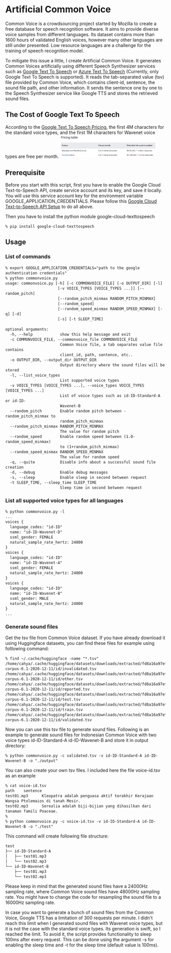 # Artificial Common Voice
Common Voice is a crowdsourcing project started by Mozilla to create a free database for speech recognition software.
It aims to provide diverse voice samples from different languages. Its dataset contains more than 1600 hours of
validated English voices, however many other languages are still under presented. Low resource languages are a challenge
for the training of speech recognition model.

To mitigate this issue a little, I create Artificial Common Voice. It generates Common Voices artificially using 
different Speech Synthesizer services such as [Google Text To Speech](https://cloud.google.com/text-to-speech) 
or [Azure Text To Speech](https://azure.microsoft.com/en-us/services/cognitive-services/text-to-speech/) 
(Currently, only Google Text To Speech is supported). It reads the tab-separated value (tsv) file provided by 
Common Voice, which contains client-id, sentence, the sound file path, and other information. It sends the sentence 
one by one to the Speech Synthesizer service like Google TTS and stores the retrieved sound files.

## The Cost of Google Text To Speech
According to the [Google Text To Speech Pricing](https://cloud.google.com/text-to-speech/pricing), the first 4M 
characters for the standard voice types, and the first 1M characters for Wavenet voice types are free per month.
<img src="https://github.com/cahya-wirawan/artifical-commonvoice/blob/main/images/Google%20TTS%20Pricing.png" 
alt="Google TTS Pricing" style="width: 300px;"/>

## Prerequisite

Before you start with this script, first you have to enable the Google Cloud Text-to-Speech API, create service account
and its key, and save it locally. You will use this service account key for the environment variable 
GOOGLE_APPLICATION_CREDENTIALS. Please follow this 
[Google Cloud Text-to-Speech API Setup](https://cloud.google.com/text-to-speech/docs/quickstart-client-libraries)
to do all above.

Then you have to install the python module google-cloud-texttospeech
```
% pip install google-cloud-texttospeech
```

## Usage

### List of commands
```
% export GOOGLE_APPLICATION_CREDENTIALS="path to the google authentication credentials"
% python commonvoice.py
usage: commonvoice.py [-h] [-c COMMONVOICE_FILE] [-o OUTPUT_DIR] [-l]
                       [-v VOICE_TYPES [VOICE_TYPES ...]] [--random_pitch]
                       [--random_pitch_minmax RANDOM_PITCH_MINMAX]
                       [--random_speed]
                       [--random_speed_minmax RANDOM_SPEED_MINMAX] [-q] [-d]
                       [-s] [-t SLEEP_TIME]

optional arguments:
  -h, --help            show this help message and exit
  -c COMMONVOICE_FILE, --commonvoice_file COMMONVOICE_FILE
                        Common Voice file, a tab separates value file contains
                        client_id, path, sentence, etc..
  -o OUTPUT_DIR, --output_dir OUTPUT_DIR
                        Output directory where the sound files will be stored
  -l, --list_voice_types
                        List supported voice types
  -v VOICE_TYPES [VOICE_TYPES ...], --voice_types VOICE_TYPES [VOICE_TYPES ...]
                        List of voice types such as id-ID-Standard-A or id-ID-
                        Wavenet-B
  --random_pitch        Enable random pitch between -random_pitch_minmax to
                        random_pitch_minmax
  --random_pitch_minmax RANDOM_PITCH_MINMAX
                        The value for random pitch
  --random_speed        Enable random speed between (1.0-random_speed_minmax)
                        to (1+random_pitch_minmax)
  --random_speed_minmax RANDOM_SPEED_MINMAX
                        The value for random speed
  -q, --quite           Disable info about a successful sound file creation
  -d, --debug           Enable debug messages
  -s, --sleep           Enable sleep in second between request
  -t SLEEP_TIME, --sleep_time SLEEP_TIME
                        Sleep time in second between request
```
### List all supported voice types for all languages
```
% python commonvoice.py -l
...
voices {
  language_codes: "id-ID"
  name: "id-ID-Wavenet-D"
  ssml_gender: FEMALE
  natural_sample_rate_hertz: 24000
}
voices {
  language_codes: "id-ID"
  name: "id-ID-Wavenet-A"
  ssml_gender: FEMALE
  natural_sample_rate_hertz: 24000
}
voices {
  language_codes: "id-ID"
  name: "id-ID-Wavenet-B"
  ssml_gender: MALE
  natural_sample_rate_hertz: 24000
}
...
```

### Generate sound files 
Get the tsv file from Common Voice dataset. If you have already download it using Huggingface datasets, 
you can find these files for example using folllowing command:
```
% find ~/.cache/huggingface -name "*.tsv"
/home/cahya/.cache/huggingface/datasets/downloads/extracted/fd8a16a97efd77adba3c26c54d0cfae6c9d9494c1017f8070f3f79db72c4b57c/cv-corpus-6.1-2020-12-11/id/invalidated.tsv
/home/cahya/.cache/huggingface/datasets/downloads/extracted/fd8a16a97efd77adba3c26c54d0cfae6c9d9494c1017f8070f3f79db72c4b57c/cv-corpus-6.1-2020-12-11/id/other.tsv
/home/cahya/.cache/huggingface/datasets/downloads/extracted/fd8a16a97efd77adba3c26c54d0cfae6c9d9494c1017f8070f3f79db72c4b57c/cv-corpus-6.1-2020-12-11/id/reported.tsv
/home/cahya/.cache/huggingface/datasets/downloads/extracted/fd8a16a97efd77adba3c26c54d0cfae6c9d9494c1017f8070f3f79db72c4b57c/cv-corpus-6.1-2020-12-11/id/test.tsv
/home/cahya/.cache/huggingface/datasets/downloads/extracted/fd8a16a97efd77adba3c26c54d0cfae6c9d9494c1017f8070f3f79db72c4b57c/cv-corpus-6.1-2020-12-11/id/train.tsv
/home/cahya/.cache/huggingface/datasets/downloads/extracted/fd8a16a97efd77adba3c26c54d0cfae6c9d9494c1017f8070f3f79db72c4b57c/cv-corpus-6.1-2020-12-11/id/validated.tsv
```
Now you can use this tsv file to generate sound files. Following is an example to generate sound files for Indonesian 
Common Voice with two voice types id-ID-Standard-A id-ID-Wavenet-B and store it in output directory:
```
% python commonvoice.py -c validated.tsv -v id-ID-Standard-A id-ID-Wavenet-B -o "./output"
```
You can also create your own tsv files. I included here the file voice-id.tsv as an example
```
% cat voice-id.tsv 
path    sentence
test01.mp3      Kleopatra adalah penguasa aktif terakhir Kerajaan Wangsa Ptolemaios di tanah Mesir.
test02.mp3      Serealia adalah biji-bijian yang dihasilkan dari tanaman famili Poaceae.
%
% python commonvoice.py -c voice-id.tsv -v id-ID-Standard-A id-ID-Wavenet-B -o "./test"
```
This command will create following file structure:
```
test
├── id-ID-Standard-A
│   ├── test01.mp3
│   └── test02.mp3
└── id-ID-Wavenet-B
    ├── test01.mp3
    └── test02.mp3

```
Please keep in mind that the generated sound files have a 24000Hz sampling rate, where Common Voice sound files have 
48000Hz sampling rate. You might have to change the code for resampling the sound file to a 16000Hz sampling rate.

In case you want to generate a bunch of sound files from the Common Voice, Google TTS has a limitation of
300 requests per minute. I didn't reach this limit when I generated sound files with Wavenet voice types, but it is 
not the case with the standard voice types. Its generation is swift, so I reached the limit. To avoid it, the script
provides functionality to sleep 100ms after every request. This can be done using the argument -s for enabling the 
sleep time and -t for the sleep time (default value is 100ms).
